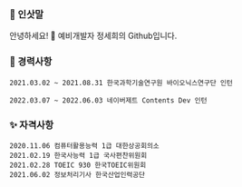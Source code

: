 ### 🌸 인삿말

안녕하세요! 🙌
예비개발자 정세희의 Github입니다.

### 💼 경력사항
    2021.03.02 ~ 2021.08.31 한국과학기술연구원 바이오닉스연구단 인턴
    
    2022.03.07 ~ 2022.06.03 네이버제트 Contents Dev 인턴
    

### ✨ 자격사항
    2020.11.06 컴퓨터활용능력 1급 대한상공회의소
    2021.02.19 한국사능력 1급 국사편찬위원회
    2021.02.28 TOEIC 930 한국TOEIC위원회
    2021.06.02 정보처리기사 한국산업인력공단


<!--
**SayisMe/SayisMe** is a ✨ _special_ ✨ repository because its `README.md` (this file) appears on your GitHub profile.

Here are some ideas to get you started:

- 🔭 I’m currently working on ...
- 🌱 I’m currently learning ...
- 👯 I’m looking to collaborate on ...
- 🤔 I’m looking for help with ...
- 💬 Ask me about ...
- 📫 How to reach me: ...
- 😄 Pronouns: ...
- ⚡ Fun fact: ...
-->
